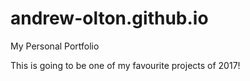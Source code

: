 # andrew-olton.github.io
My Personal Portfolio

This is going to be one of my favourite projects of 2017!
